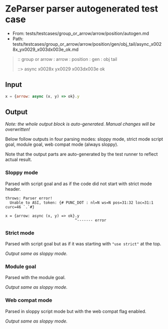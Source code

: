 # ZeParser parser autogenerated test case

- From: tests/testcases/group_or_arrow/arrow/position/autogen.md
- Path: tests/testcases/group_or_arrow/arrow/position/gen/obj_tail/async_x0028x_yx0029_x003dx003e_ok.md

> :: group or arrow : arrow : position : gen : obj tail
>
> ::> async x0028x yx0029 x003dx003e ok

## Input


`````js
x = {arrow: async (x, y) => ok}.y
`````

## Output

_Note: the whole output block is auto-generated. Manual changes will be overwritten!_

Below follow outputs in four parsing modes: sloppy mode, strict mode script goal, module goal, web compat mode (always sloppy).

Note that the output parts are auto-generated by the test runner to reflect actual result.

### Sloppy mode

Parsed with script goal and as if the code did not start with strict mode header.

`````
throws: Parser error!
  Unable to ASI, token: {# PUNC_DOT : nl=N ws=N pos=31:32 loc=31:1 curc=46 `.`#}

x = {arrow: async (x, y) => ok}.y
                               ^------- error
`````

### Strict mode

Parsed with script goal but as if it was starting with `"use strict"` at the top.

_Output same as sloppy mode._

### Module goal

Parsed with the module goal.

_Output same as sloppy mode._

### Web compat mode

Parsed in sloppy script mode but with the web compat flag enabled.

_Output same as sloppy mode._
